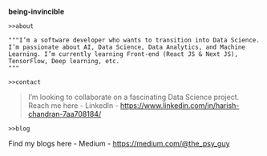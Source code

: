 **being-invincible**

```
>>about

"""I’m a software developer who wants to transition into Data Science. I’m passionate about AI, Data Science, Data Analytics, and Machine Learning. I’m currently learning Front-end (React JS & Next JS), TensorFlow, Deep learning, etc.
"""
```

```
>>contact
```
>I’m looking to collaborate on a fascinating Data Science project.
Reach me here - LinkedIn - https://www.linkedin.com/in/harish-chandran-7aa708184/

```
>>blog
```
Find my blogs here - Medium - https://medium.com/@the_psy_guy

<!---
being-invincible/being-invincible is a ✨ special ✨ repository because its `README.md` (this file) appears on your GitHub profile.
You can click the Preview link to take a look at your changes.
--->
